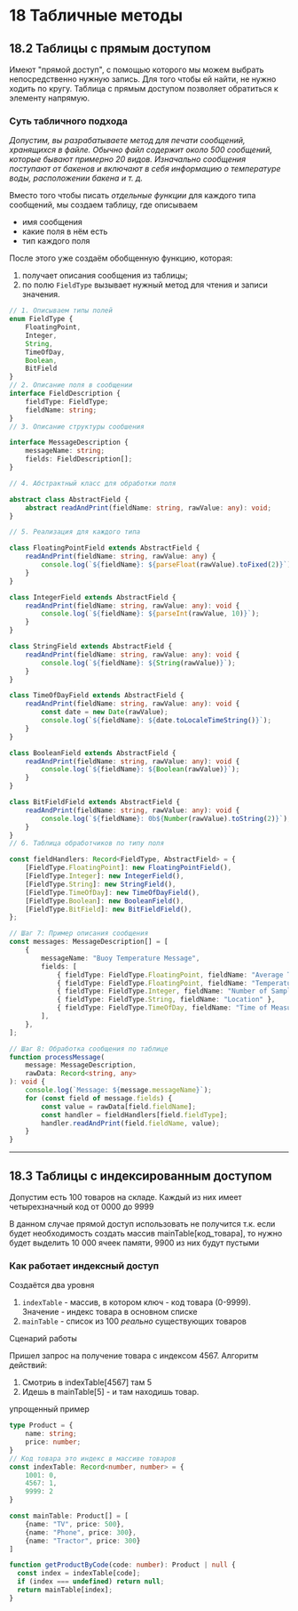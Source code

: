 
# 18 Табличные методы

## 18.2 Таблицы с прямым доступом
Имеют "прямой доступ", с помощью которого мы можем выбрать непосредственно нужную запись.
Для того чтобы ей найти, не нужно ходить по кругу.
Таблица с прямым доступом позволяет обратиться к элементу напрямую.

### Суть табличного подхода
_Допустим, вы разрабатываете метод для печати сообщений, хранящихся в файле.
Обычно файл содержит около 500 сообщений, которые бывают примерно 20 видов.
Изначально сообщения поступают от бакенов и включают в себя информацию о
температуре воды, расположении бакена и т. д._

Вместо того чтобы писать *отдельные функции* для каждого типа сообщений, мы создаем таблицу, где описываем
- имя сообщения
- какие поля в нём есть
- тип каждого поля

После этого уже создаём обобщенную функцию, которая:
1) получает описания сообщения из таблицы;
2) по полю `FieldType` вызывает нужный метод для чтения и записи значения.

```typescript
// 1. Описываем типы полей
enum FieldType {
    FloatingPoint,
    Integer,
    String,
    TimeOfDay,
    Boolean,
    BitField
}
// 2. Описание поля в сообщении
interface FieldDescription {
    fieldType: FieldType;
    fieldName: string;
}
// 3. Описание структуры сообшения 

interface MessageDescription {
    messageName: string;
    fields: FieldDescription[];
}

// 4. Абстрактный класс для обработки поля

abstract class AbstractField {
    abstract readAndPrint(fieldName: string, rawValue: any): void;
}

// 5. Реализация для каждого типа

class FloatingPointField extends AbstractField {
    readAndPrint(fieldName: string, rawValue: any) {
        console.log(`${fieldName}: ${parseFloat(rawValue).toFixed(2)}`);
    }
}

class IntegerField extends AbstractField {
    readAndPrint(fieldName: string, rawValue: any): void {
        console.log(`${fieldName}: ${parseInt(rawValue, 10)}`);
    }
}

class StringField extends AbstractField {
    readAndPrint(fieldName: string, rawValue: any): void {
        console.log(`${fieldName}: ${String(rawValue)}`);
    }
}

class TimeOfDayField extends AbstractField {
    readAndPrint(fieldName: string, rawValue: any): void {
        const date = new Date(rawValue);
        console.log(`${fieldName}: ${date.toLocaleTimeString()}`);
    }
}

class BooleanField extends AbstractField {
    readAndPrint(fieldName: string, rawValue: any): void {
        console.log(`${fieldName}: ${Boolean(rawValue)}`);
    }
}

class BitFieldField extends AbstractField {
    readAndPrint(fieldName: string, rawValue: any): void {
        console.log(`${fieldName}: 0b${Number(rawValue).toString(2)}`);
    }
}
// 6. Таблица обработчиков по типу поля 

const fieldHandlers: Record<FieldType, AbstractField> = {
    [FieldType.FloatingPoint]: new FloatingPointField(),
    [FieldType.Integer]: new IntegerField(),
    [FieldType.String]: new StringField(),
    [FieldType.TimeOfDay]: new TimeOfDayField(),
    [FieldType.Boolean]: new BooleanField(),
    [FieldType.BitField]: new BitFieldField(),
};

// Шаг 7: Пример описания сообщения
const messages: MessageDescription[] = [
    {
        messageName: "Buoy Temperature Message",
        fields: [
            { fieldType: FieldType.FloatingPoint, fieldName: "Average Temperature" },
            { fieldType: FieldType.FloatingPoint, fieldName: "Temperature Range" },
            { fieldType: FieldType.Integer, fieldName: "Number of Samples" },
            { fieldType: FieldType.String, fieldName: "Location" },
            { fieldType: FieldType.TimeOfDay, fieldName: "Time of Measurement" },
        ],
    },
];

// Шаг 8: Обработка сообщения по таблице
function processMessage(
    message: MessageDescription,
    rawData: Record<string, any>
): void {
    console.log(`Message: ${message.messageName}`);
    for (const field of message.fields) {
        const value = rawData[field.fieldName];
        const handler = fieldHandlers[field.fieldType];
        handler.readAndPrint(field.fieldName, value);
    }
}

```
-----
## 18.3 Таблицы с индексированным доступом
Допустим есть 100 товаров на складе. Каждый из них имеет четырехзначный код от 0000 до 9999

В данном случае прямой доступ использовать не получится т.к. если будет необходимость создать массив mainTable[код_товара], то нужно будет выделить 10 000 ячеек памяти, 9900 из них будут пустыми

### Как работает индексный доступ
Создаётся два уровня
1) `indexTable` - массив, в котором ключ - код товара (0-9999). Значение - индекс товара в основном списке
2) `mainTable` - список из 100 _реально_ существующих товаров

Сценарий работы

Пришел запрос на получение товара с индексом 4567.
Алгоритм действий:
1) Смотриь в indexTable[4567] там 5 
2) Идешь в mainTable[5] - и там находишь товар.

упрощенный пример
```typescript
type Product = {
    name: string;
    price: number;
}
// Код товара это индекс в массиве товаров
const indexTable: Record<number, number> = {
    1001: 0,
    4567: 1,
    9999: 2
}

const mainTable: Product[] = [
    {name: "TV", price: 500},
    {name: "Phone", price: 300},
    {name: "Tractor", price: 300}
]

function getProductByCode(code: number): Product | null {
  const index = indexTable[code];
  if (index === undefined) return null;
  return mainTable[index];
}
```
